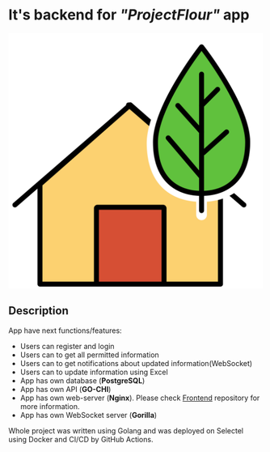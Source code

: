 # It's backend for _"ProjectFlour"_ app
![It's logo](./../docs/masterflour.svg)

## Description
App have next functions/features:
- Users can register and login
- Users can to get all permitted information
- Users can to get notifications about updated information(WebSocket)
- Users can to update information using Excel
- App has own database (**PostgreSQL**)
- App has own API (**GO-CHI**)
- App has own web-server (**Nginx**). Please check [Frontend](https://github.com/DeMarDeXis/ProjectF-TEST-front-) repository for more information.
- App has own WebSocket server (**Gorilla**)

Whole project was written using Golang and was deployed on Selectel using Docker and CI/CD by GitHub Actions.